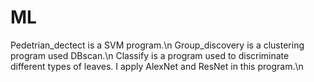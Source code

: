 # ML
Pedetrian_dectect is a SVM program.\n
Group_discovery is a clustering program used DBscan.\n
Classify is a program used to discriminate different types of leaves. I apply AlexNet and ResNet in this program.\n

